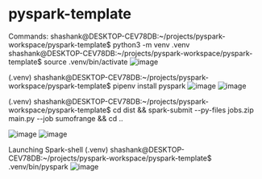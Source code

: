 # pyspark-template

Commands:
shashank@DESKTOP-CEV78DB:~/projects/pyspark-workspace/pyspark-template$ python3 -m venv .venv
shashank@DESKTOP-CEV78DB:~/projects/pyspark-workspace/pyspark-template$ source .venv/bin/activate
![image](https://user-images.githubusercontent.com/96636835/178110726-b229000b-4a7c-4813-bd2d-f05a5724d38b.png)

(.venv) shashank@DESKTOP-CEV78DB:~/projects/pyspark-workspace/pyspark-template$ pipenv install pyspark
![image](https://user-images.githubusercontent.com/96636835/178110735-3c875a60-0d4b-422f-8b48-bbac910d36f7.png)
![image](https://user-images.githubusercontent.com/96636835/178110743-e33d7817-106b-457f-9009-1f29e44bc954.png)

(.venv) shashank@DESKTOP-CEV78DB:~/projects/pyspark-workspace/pyspark-template$ 
cd dist && spark-submit --py-files jobs.zip main.py --job sumofrange && cd ..

![image](https://user-images.githubusercontent.com/96636835/178110786-cb317ffd-e282-4218-84bc-b7053717fa6b.png)
![image](https://user-images.githubusercontent.com/96636835/178110811-f5183578-8769-41ea-9879-a17c3734e41e.png)

Launching Spark-shell
(.venv) shashank@DESKTOP-CEV78DB:~/projects/pyspark-workspace/pyspark-template$ .venv/bin/pyspark
![image](https://user-images.githubusercontent.com/96636835/178110845-7f37638f-e701-4632-8f7f-fa40dac5d8f2.png)
